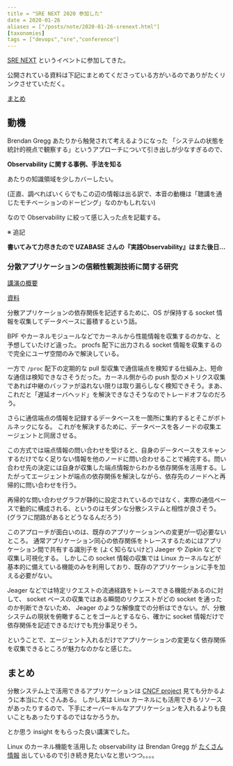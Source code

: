 ```yaml
---
title = "SRE NEXT 2020 参加した"
date = 2020-01-26
aliases = ["/posts/note/2020-01-26-srenext.html"]
[taxonomies]
tags = ["devops","sre","conference"]
---
```


[SRE NEXT](https://sre-next.dev/) というイベントに参加してきた。

公開されている資料は下記にまとめてくださっている方がいるのでありがたくリンクさせていただく。

[まとめ](https://qiita.com/Hassan/items/6f7fb1c206f77716ee2a)

## 動機

Brendan Gregg あたりから触発されて考えるようになった
「システムの状態を統計的視点で観察する」というアプローチについて引き出しが少なすぎるので、

**Observability に関する事例、手法を知る**

あたりの知識領域を少しカバーしたい。

(正直、調べればいくらでもこの辺の情報は出る訳で、本音の動機は「聴講を通じたモチベーションのドーピング」なのかもしれない)

なので Observability に絞って感じ入った点を記載する。

※ 追記

**書いてみて力尽きたので UZABASE さんの『実践Observability』はまた後日...**

### 分散アプリケーションの信頼性観測技術に関する研究

[講演の概要](https://sre-next.dev/schedule/#a0)

[資料](https://speakerdeck.com/yuukit/a-study-of-sre)

分散アプリケーションの依存関係を記述するために、OS が保持する socket 情報を収集してデータベースに蓄積するという話。

BPF やカーネルモジュールなどでカーネルから性能情報を収集するのかな、と予想していたけど違った。
procfs 配下に出力される socket 情報を収集するので完全にユーザ空間のみで解決している。

一方で `/proc` 配下の定期的な pull 型収集で通信端点を検知する仕組み上、短命な通信は検知できなさそうだった。カーネル側からの push 型のメトリクス収集であれば中継のバッファが溢れない限りは取り漏らしなく検知できそう。まあ、これだと「遅延オーバヘッド」を解決できなさそうなのでトレードオフなのだろう。

さらに通信端点の情報を記録するデータベースを一箇所に集約するとそこがボトルネックになる。
これがを解決するために、データベースを各ノードの収集エージェントと同居させる。

この方式では端点情報の問い合わせを受けると、自身のデータベースをスキャンするだけでなく足りない情報を他のノードに問い合わせることで補完する。問い合わせ先の決定には自身が収集した端点情報からわかる依存関係を活用する。したがってエージェントが端点の依存関係を解決しながら、依存先のノードへと再帰的に問い合わせを行う。

再帰的な問い合わせグラフが静的に設定されているのではなく、実際の通信ベースで動的に構成される、というのはモダンな分散システムと相性が良さそう。
(グラフに閉路があるとどうなるんだろう)

このアプローチが面白いのは、既存のアプリケーションへの変更が一切必要ないところ。
通常アプリケーション同心の依存関係をトレースするためにはアプリケーション間で共有する識別子を (よく知らないけど) Jaeger や Zipkin などで収集し可視化する。
しかしこの socket 情報の収集では Linux カーネルなどが基本的に備えている機能のみを利用しており、既存のアプリケーションに手を加える必要がない。

Jeager などでは特定リクエストの流通経路をトレースできる機能があるのに対して、
socket ベースの収集ではある瞬間のリクエストがどの socket を通ったのか判断できないため、 Jeager のような解像度での分析はできない。が、分散システムの現状を俯瞰することをゴールとするなら、確かに socket 情報だけで依存関係を記述できるだけでも充分事足りそう。

ということで、エージェント入れるだけでアプリケーションの変更なく依存関係を収集できるところが魅力なのかなと感じた。

## まとめ

分散システム上で活用できるアプリケーションは [CNCF project](https://www.cncf.io/projects/) 見ても分かるように本当にたくさんある。
しかし実は Linux カーネルにも活用できるリソースがあったりするので、下手にオーバーキルなアプリケーションを入れるよりも良いこともあったりするのではなかろうか。

とか思う insight をもらった良い講演でした。

Linux のカーネル機能を活用した observability は Brendan Gregg が [たくさん情報](http://brendangregg.com/bpf-performance-tools-book.html) 出しているので引き続き見たいなと思いつつ。。。。

